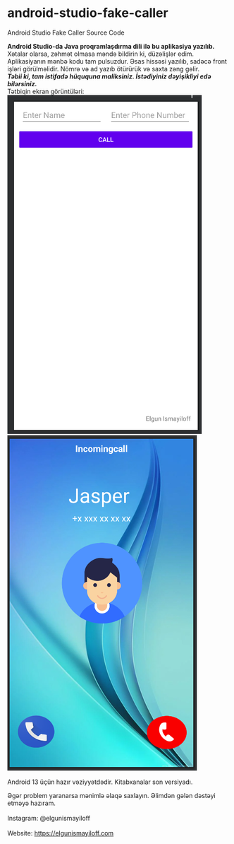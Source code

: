 # android-studio-fake-caller
Android Studio Fake Caller Source Code

<b>Android Studio-da Java proqramlaşdırma dili ilə bu aplikasiya yazılıb.</b><br>
Xətalar olarsa, zəhmət olmasa məndə bildirin ki, düzəlişlər edim.
Aplikasiyanın mənbə kodu tam pulsuzdur. Əsas hissəsi yazılıb, sadəcə front işləri görülməlidir.
Nömrə və ad yazıb ötürürük və saxta zəng gəlir.<br>
<b><i>Təbii ki, tam istifadə hüququna maliksiniz. İstədiyiniz dəyişikliyi edə bilərsiniz.</i></b><br>
Tətbiqin ekran görüntüləri:<br>
<img src="screenshots/s1.png" alt="Fake Caller Source Code"/>
<img src="screenshots/s2.png" alt="Fake Caller Source Code"/>

Android 13 üçün hazır vəziyyətdədir. Kitabxanalar son versiyadı.<br>

Əgər problem yaranarsa mənimlə əlaqə saxlayın. Əlimdən gələn dəstəyi etməyə hazıram.<br><br>
Instagram: @elgunismayiloff<br><br>
Website: https://elgunismayiloff.com<br>

